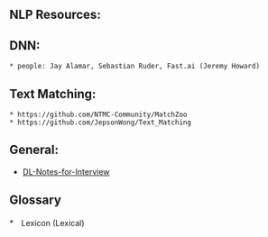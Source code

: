## NLP Resources:

## DNN:
    * people: Jay Alamar, Sebastian Ruder, Fast.ai (Jeremy Howard)
## Text Matching:
    * https://github.com/NTMC-Community/MatchZoo
    * https://github.com/JepsonWong/Text_Matching
    
## General:
* [DL-Notes-for-Interview](https://github.com/vivienzou1/DL-Notes-for-Interview)    
    
## Glossary
*　Lexicon (Lexical)